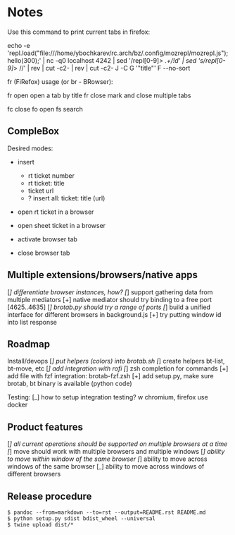 # Notes

Use this command to print current tabs in firefox:

echo -e 'repl.load("file:///home/ybochkarev/rc.arch/bz/.config/mozrepl/mozrepl.js"); hello(300);' | nc -q0 localhost 4242 | sed '/repl[0-9]*> .\+/!d' | sed 's/repl[0-9]*> //' | rev | cut -c2- | rev | cut -c2- J -C G '"title"' F --no-sort

fr (FiRefox) usage (or br - BRowser):

fr open     open a tab by title
fr close    mark and close multiple tabs

fc close
fo open
fs search

## CompleBox

Desired modes:

* insert
    * rt ticket number
    * rt ticket: title
    * ticket url
    * ? insert all: ticket: title (url)
* open rt ticket in a browser

* open sheet ticket in a browser

* activate browser tab
* close browser tab

## Multiple extensions/browsers/native apps

[_] differentiate browser instances, how?
[_] support gathering data from multiple mediators
    [+] native mediator should try binding to a free port [4625..4635]
    [_] brotab.py should try a range of ports
[_] build a unified interface for different browsers in background.js
[+] try putting window id into list response

## Roadmap

Install/devops
[_] put helpers (colors) into brotab.sh
[_] create helpers bt-list, bt-move, etc
[_] add integration with rofi
[_] zsh completion for commands
[+] add file with fzf integration: brotab-fzf.zsh
[+] add setup.py, make sure brotab, bt binary is available (python code)

Testing:
[_] how to setup integration testing? w chromium, firefox
    use docker

## Product features

[_] all current operations should be supported on multiple browsers at a time
[_] move should work with multiple browsers and multiple windows
[_] ability to move within window of the same browser
[_] ability to move across windows of the same browser
[_] ability to move across windows of different browsers

## Release procedure

```
$ pandoc --from=markdown --to=rst --output=README.rst README.md
$ python setup.py sdist bdist_wheel --universal
$ twine upload dist/*
```


